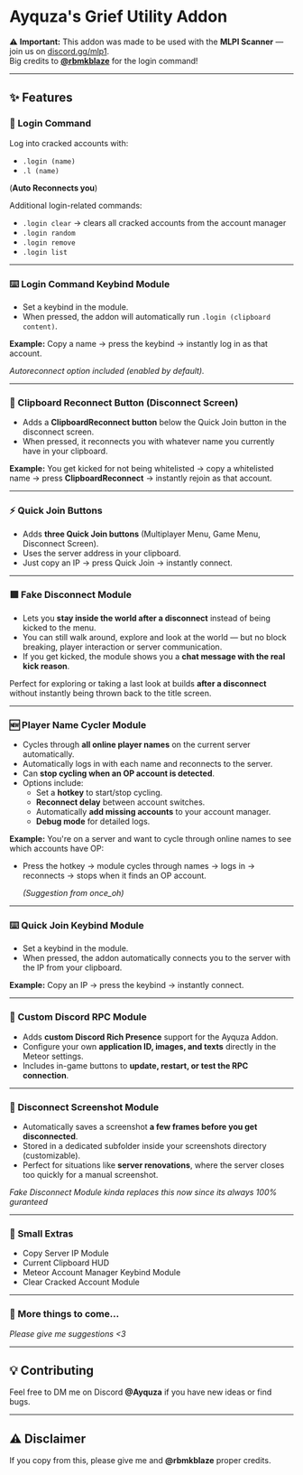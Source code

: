 # Ayquza's Grief Utility Addon  

⚠️ **Important:** This addon was made to be used with the **MLPI Scanner** — join us on [discord.gg/mlp1](https://dsc.gg/mlpi).  
Big credits to **[@rbmkblaze](https://github.com/rbmkblaze)** for the login command!  

---

## ✨ Features  

### 🔑 Login Command  
Log into cracked accounts with:  
- `.login (name)`  
- `.l (name)`  

(**Auto Reconnects you**)  

Additional login-related commands:  
- `.login clear` → clears all cracked accounts from the account manager  
- `.login random`  
- `.login remove`  
- `.login list`  

---

### ⌨️ Login Command Keybind Module  
- Set a keybind in the module.  
- When pressed, the addon will automatically run `.login (clipboard content)`.  

**Example:** Copy a name → press the keybind → instantly log in as that account.  

*Autoreconnect option included (enabled by default).*  

---

### 👤 Clipboard Reconnect Button (Disconnect Screen)  
- Adds a **ClipboardReconnect button** below the Quick Join button in the disconnect screen.  
- When pressed, it reconnects you with whatever name you currently have in your clipboard.  

**Example:** You get kicked for not being whitelisted → copy a whitelisted name → press **ClipboardReconnect** → instantly rejoin as that account.  

---

### ⚡ Quick Join Buttons  
- Adds **three Quick Join buttons** (Multiplayer Menu, Game Menu, Disconnect Screen).  
- Uses the server address in your clipboard.  
- Just copy an IP → press Quick Join → instantly connect.  

---

### 🟥 Fake Disconnect Module  
- Lets you **stay inside the world after a disconnect** instead of being kicked to the menu.  
- You can still walk around, explore and look at the world — but no block breaking, player interaction or server communication.  
- If you get kicked, the module shows you a **chat message with the real kick reason**.  

Perfect for exploring or taking a last look at builds **after a disconnect** without instantly being thrown back to the title screen.  

---

### 🆕 Player Name Cycler Module 
- Cycles through **all online player names** on the current server automatically.  
- Automatically logs in with each name and reconnects to the server.  
- Can **stop cycling when an OP account is detected**.  
- Options include:  
  - Set a **hotkey** to start/stop cycling.  
  - **Reconnect delay** between account switches.  
  - Automatically **add missing accounts** to your account manager.  
  - **Debug mode** for detailed logs.  

**Example:** You're on a server and want to cycle through online names to see which accounts have OP:  
- Press the hotkey → module cycles through names → logs in → reconnects → stops when it finds an OP account.  

  *(Suggestion from once_oh)*
---

### ⌨️ Quick Join Keybind Module  
- Set a keybind in the module.  
- When pressed, the addon automatically connects you to the server with the IP from your clipboard.  

**Example:** Copy an IP → press the keybind → instantly connect.  

---

### 🔧 Custom Discord RPC Module  
- Adds **custom Discord Rich Presence** support for the Ayquza Addon.  
- Configure your own **application ID, images, and texts** directly in the Meteor settings.   
- Includes in-game buttons to **update, restart, or test the RPC connection**.  

---

### 📸 Disconnect Screenshot Module  
- Automatically saves a screenshot **a few frames before you get disconnected**.  
- Stored in a dedicated subfolder inside your screenshots directory (customizable).  
- Perfect for situations like **server renovations**, where the server closes too quickly for a manual screenshot.  

*Fake Disconnect Module kinda replaces this now since its always 100% guranteed* 

---

### 🔹 Small Extras  
- Copy Server IP Module  
- Current Clipboard HUD  
- Meteor Account Manager Keybind Module
- Clear Cracked Account Module  

---

### 🚀 More things to come...  
*Please give me suggestions <3*  

---

## 💡 Contributing  
Feel free to DM me on Discord **@Ayquza** if you have new ideas or find bugs.  

---

## ⚠️ Disclaimer  
If you copy from this, please give me and **@rbmkblaze** proper credits.  

